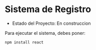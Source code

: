<h1>Sistema de Registro</h1>

- Estado del Proyecto: En construccion

Para ejecutar el sistema, debes poner: 

```npm install react```
